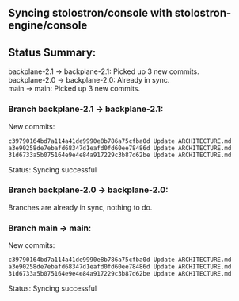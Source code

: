 ## Syncing stolostron/console with stolostron-engine/console

## Status Summary:

backplane-2.1 -> backplane-2.1: Picked up 3 new commits.  
backplane-2.0 -> backplane-2.0: Already in sync.  
main -> main: Picked up 3 new commits.  

### Branch backplane-2.1 -> backplane-2.1:

New commits:

```
c39790164bd7a114a41de9990e8b786a75cfba0d Update ARCHITECTURE.md
a3e90258de7ebafd68347d1eafd0fd60ee78486d Update ARCHITECTURE.md
31d6733a5b075164e9e4e84a917229c3b87d62be Update ARCHITECTURE.md
```

Status: Syncing successful

### Branch backplane-2.0 -> backplane-2.0:

Branches are already in sync, nothing to do.

### Branch main -> main:

New commits:

```
c39790164bd7a114a41de9990e8b786a75cfba0d Update ARCHITECTURE.md
a3e90258de7ebafd68347d1eafd0fd60ee78486d Update ARCHITECTURE.md
31d6733a5b075164e9e4e84a917229c3b87d62be Update ARCHITECTURE.md
```

Status: Syncing successful
